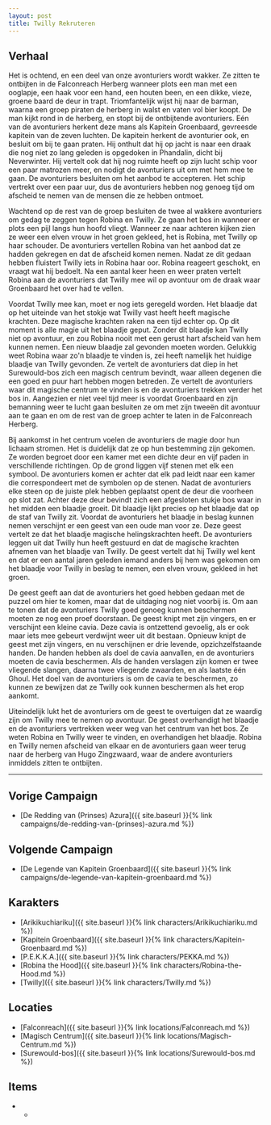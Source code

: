 ```yaml
---
layout: post
title: Twilly Rekruteren
---
```


## Verhaal
Het is ochtend, en een deel van onze avonturiers wordt wakker. Ze zitten te ontbijten in de Falconreach Herberg wanneer plots een man met een ooglapje, een haak voor een hand, een houten been, en een dikke, vieze, groene baard de deur in trapt. Triomfantelijk wijst hij naar de barman, waarna een groep piraten de herberg in walst en vaten vol bier koopt. De man kijkt rond in de herberg, en stopt bij de ontbijtende avonturiers. Eén van de avonturiers herkent deze mans als Kapitein Groenbaard, gevreesde kapitein van de zeven luchten. De kapitein herkent de avonturier ook, en besluit om bij te gaan praten. Hij onthult dat hij op jacht is naar een draak die nog niet zo lang geleden is opgedoken in Phandalin, dicht bij Neverwinter. Hij vertelt ook dat hij nog ruimte heeft op zijn lucht schip voor een paar matrozen meer, en nodigt de avonturiers uit om met hem mee te gaan. De avonturiers besluiten om het aanbod te accepteren. Het schip vertrekt over een paar uur, dus de avonturiers hebben nog genoeg tijd om afscheid te nemen van de mensen die ze hebben ontmoet.

Wachtend op de rest van de groep besluiten de twee al wakkere avonturiers om gedag te zeggen tegen Robina en Twilly. Ze gaan het bos in wanneer er plots een pijl langs hun hoofd vliegt. Wanneer ze naar achteren kijken zien ze weer een elven vrouw in het groen gekleed, het is Robina, met Twilly op haar schouder. De avonturiers vertellen Robina van het aanbod dat ze hadden gekregen en dat de afscheid komen nemen. Nadat ze dit gedaan hebben fluistert Twilly iets in Robina haar oor. Robina reageert geschokt, en vraagt wat hij bedoelt. Na een aantal keer heen en weer praten vertelt Robina aan de avonturiers dat Twilly mee wil op avontuur om de draak waar Groenbaard het over had te vellen.

Voordat Twilly mee kan, moet er nog iets geregeld worden. Het blaadje dat op het uiteinde van het stokje wat Twilly vast heeft heeft magische krachten. Deze magische krachten raken na een tijd echter op. Op dit moment is alle magie uit het blaadje geput. Zonder dit blaadje kan Twilly niet op avontuur, en zou Robina nooit met een gerust hart afscheid van hem kunnen nemen. Een nieuw blaadje zal gevonden moeten worden. Gelukkig weet Robina waar zo'n blaadje te vinden is, zei heeft namelijk het huidige blaadje van Twilly gevonden. Ze vertelt de avonturiers dat diep in het Surewould-bos zich een magisch centrum bevindt, waar alleen degenen die een goed en puur hart hebben mogen betreden. Ze vertelt de avonturiers waar dit magische centrum te vinden is en de avonturiers trekken verder het bos in. Aangezien er niet veel tijd meer is voordat Groenbaard en zijn bemanning weer te lucht gaan besluiten ze om met zijn tweeën dit avontuur aan te gaan en om de rest van de groep achter te laten in de Falconreach Herberg.

Bij aankomst in het centrum voelen de avonturiers de magie door hun lichaam stromen. Het is duidelijk dat ze op hun bestemming zijn gekomen. Ze worden begroet door een kamer met een dichte deur en vijf paden in verschillende richtingen. Op de grond liggen vijf stenen met elk een symbool. De avonturiers komen er achter dat elk pad leidt naar een kamer die correspondeert met de symbolen op de stenen. Nadat de avonturiers elke steen op de juiste plek hebben geplaatst opent de deur die voorheen op slot zat. Achter deze deur bevindt zich een afgesloten stukje bos waar in het midden een blaadje groeit. Dit blaadje lijkt precies op het blaadje dat op de staf van Twilly zit. Voordat de avonturiers het blaadje in beslag kunnen nemen verschijnt er een geest van een oude man voor ze. Deze geest vertelt ze dat het blaadje magische helingskrachten heeft. De avonturiers leggen uit dat Twilly hun heeft gestuurd en dat de magische krachten afnemen van het blaadje van Twilly. De geest vertelt dat hij Twilly wel kent en dat er een aantal jaren geleden iemand anders bij hem was gekomen om het blaadje voor Twilly in beslag te nemen, een elven vrouw, gekleed in het groen.

De geest geeft aan dat de avonturiers het goed hebben gedaan met de puzzel om hier te komen, maar dat de uitdaging nog niet voorbij is. Om aan te tonen dat de avonturiers Twilly goed genoeg kunnen beschermen moeten ze nog een proef doorstaan. De geest knipt met zijn vingers, en er verschijnt een kleine cavia. Deze cavia is ontzettend gevoelig, als er ook maar iets mee gebeurt verdwijnt weer uit dit bestaan. Opnieuw knipt de geest met zijn vingers, en nu verschijnen er drie levende, opzichzelfstaande handen. De handen hebben als doel de cavia aanvallen, en de avonturiers moeten de cavia beschermen. Als de handen verslagen zijn komen er twee vliegende slangen, daarna twee vliegende zwaarden, en als laatste één Ghoul. Het doel van de avonturiers is om de cavia te beschermen, zo kunnen ze bewijzen dat ze Twilly ook kunnen beschermen als het erop aankomt.

Uiteindelijk lukt het de avonturiers om de geest te overtuigen dat ze waardig zijn om Twilly mee te nemen op avontuur. De geest overhandigt het blaadje en de avonturiers vertrekken weer weg van het centrum van het bos. Ze weten Robina en Twilly weer te vinden, en overhandigen het blaadje. Robina en Twilly nemen afscheid van elkaar en de avonturiers gaan weer terug naar de herberg van Hugo Zingzwaard, waar de andere avonturiers inmiddels zitten te ontbijten.

---

## Vorige Campaign
* [De Redding van (Prinses) Azura]({{ site.baseurl }}{% link campaigns/de-redding-van-(prinses)-azura.md %})

## Volgende Campaign
* [De Legende van Kapitein Groenbaard]({{ site.baseurl }}{% link campaigns/de-legende-van-kapitein-groenbaard.md %})

## Karakters
* [Arikikuchiariku]({{ site.baseurl }}{% link characters/Arikikuchiariku.md %})
* [Kapitein Groenbaard]({{ site.baseurl }}{% link characters/Kapitein-Groenbaard.md %})
* [P.E.K.K.A.]({{ site.baseurl }}{% link characters/PEKKA.md %})
* [Robina the Hood]({{ site.baseurl }}{% link characters/Robina-the-Hood.md %})
* [Twilly]({{ site.baseurl }}{% link characters/Twilly.md %})

## Locaties
* [Falconreach]({{ site.baseurl }}{% link locations/Falconreach.md %})
* [Magisch Centrum]({{ site.baseurl }}{% link locations/Magisch-Centrum.md %})
* [Surewould-bos]({{ site.baseurl }}{% link locations/Surewould-bos.md %})

## Items
* -